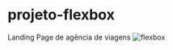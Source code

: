 # projeto-flexbox
Landing Page de agência de viagens
![flexbox](https://user-images.githubusercontent.com/81823422/192793326-0cf250bf-078b-40dc-8e7f-e9115aef7f92.png)
